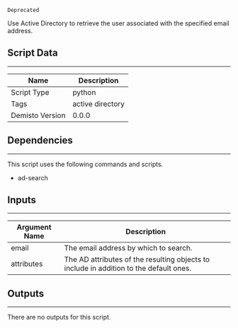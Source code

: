 `Deprecated`

Use Active Directory to retrieve the user associated with the specified email address.

## Script Data
---

| **Name** | **Description** |
| --- | --- |
| Script Type | python |
| Tags | active directory |
| Demisto Version | 0.0.0 |

## Dependencies
---
This script uses the following commands and scripts.
* ad-search

## Inputs
---

| **Argument Name** | **Description** |
| --- | --- |
| email | The email address by which to search. |
| attributes | The AD attributes of the resulting objects to include in addition to the default ones. |

## Outputs
---
There are no outputs for this script.
